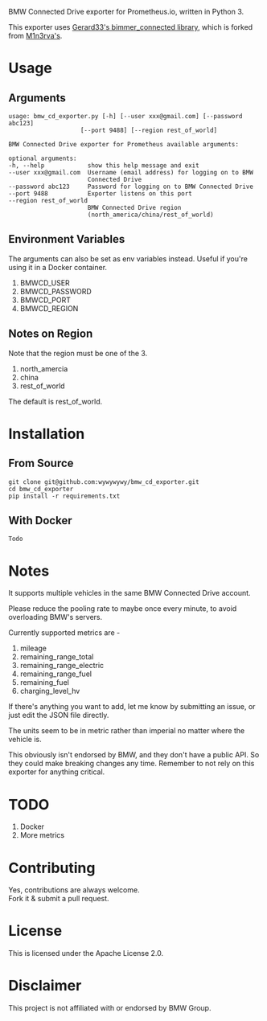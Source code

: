 BMW Connected Drive exporter for Prometheus.io, written in Python 3.

This exporter uses [Gerard33's bimmer_connected library](https://github.com/gerard33/bimmer_connected), which is forked from [M1n3rva's](https://github.com/m1n3rva/bimmer_connected).

# Usage

## Arguments

    usage: bmw_cd_exporter.py [-h] [--user xxx@gmail.com] [--password abc123]
                        [--port 9488] [--region rest_of_world]

    BMW Connected Drive exporter for Prometheus available arguments:

    optional arguments:
    -h, --help            show this help message and exit
    --user xxx@gmail.com  Username (email address) for logging on to BMW
                          Connected Drive
    --password abc123     Password for logging on to BMW Connected Drive
    --port 9488           Exporter listens on this port
    --region rest_of_world
                          BMW Connected Drive region
                          (north_america/china/rest_of_world)

## Environment Variables

The arguments can also be set as env variables instead. Useful if you're using it in a Docker container.
1. BMWCD_USER
2. BMWCD_PASSWORD
3. BMWCD_PORT
4. BMWCD_REGION

## Notes on Region

Note that the region must be one of the 3.
1. north_amercia
2. china
3. rest_of_world

The default is rest_of_world.

# Installation

## From Source

    git clone git@github.com:wywywywy/bmw_cd_exporter.git
    cd bmw_cd_exporter
    pip install -r requirements.txt

## With Docker

    Todo

# Notes

It supports multiple vehicles in the same BMW Connected Drive account.

Please reduce the pooling rate to maybe once every minute, to avoid overloading BMW's servers.

Currently supported metrics are -
1. mileage
2. remaining_range_total
3. remaining_range_electric
4. remaining_range_fuel
5. remaining_fuel
6. charging_level_hv

If there's anything you want to add, let me know by submitting an issue, or just edit the JSON file directly.

The units seem to be in metric rather than imperial no matter where the vehicle is.

This obviously isn't endorsed by BMW, and they don't have a public API.  So they could make breaking changes any time.  Remember to not rely on this exporter for anything critical.

# TODO

1. Docker
2. More metrics

# Contributing

Yes, contributions are always welcome.  
Fork it & submit a pull request.

# License

This is licensed under the Apache License 2.0.

# Disclaimer

This project is not affiliated with or endorsed by BMW Group.
